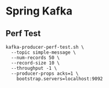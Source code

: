 # Spring Kafka

## Perf Test

```shell script
kafka-producer-perf-test.sh \
  --topic simple-message \
  --num-records 50 \
  --record-size 10 \
  --throughput -1 \
  --producer-props acks=1 \
    bootstrap.servers=localhost:9092
```

